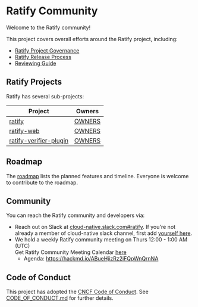 # Ratify Community

Welcome to the Ratify community!

This project covers overall efforts around the Ratify project, including:

- [Ratify Project Governance](./GOVERNANCE.md)
- [Ratify Release Process](./RELEASE_PROCESS.md)
- [Reviewing Guide](./REVIEWING.md)

## Ratify Projects

Ratify has several sub-projects:

| Project                                                                            | Owners                                                                                  |
| ---------------------------------------------------------------------------------- | --------------------------------------------------------------------------------------- |
| [ratify](https://github.com/ratify-project/ratify)                                 | [OWNERS](https://github.com/ratify-project/ratify/blob/dev/CODEOWNERS)                  |
| [ratify-web](https://github.com/ratify-project/ratify-web)                         | [OWNERS](https://github.com/ratify-project/ratify-web/blob/main/CODEOWNERS)             |
| [ratify-verifier-plugin](https://github.com/ratify-project/ratify-verifier-plugin) | [OWNERS](https://github.com/ratify-project/ratify-verifier-plugin/blob/main/CODEOWNERS) |

## Roadmap

The [roadmap](https://github.com/ratify-project/ratify/blob/dev/ROADMAP.md) lists the planned features and timeline. Everyone is welcome to contribute to the roadmap.

## Community

You can reach the Ratify community and developers via:
- Reach out on Slack at [cloud-native.slack.com#ratify](https://cloud-native.slack.com/archives/C03T3PEKVA9). If you're not already a member of cloud-native slack channel, first add [yourself here](https://communityinviter.com/apps/cloud-native/cncf).
- We hold a weekly Ratify community meeting on Thurs 12:00 - 1:00 AM (UTC)   
Get Ratify Community Meeting Calendar [here](https://calendar.google.com/calendar/u/0?cid=OWJjdTF2M3ZiZGhubm1mNmJyMDhzc2swNTRAZ3JvdXAuY2FsZW5kYXIuZ29vZ2xlLmNvbQ)
    - Agenda: <https://hackmd.io/ABueHjizRz2iFQpWnQrnNA>

## Code of Conduct
This project has adopted the [CNCF Code of Conduct](https://github.com/cncf/foundation/blob/master/code-of-conduct.md). See [CODE_OF_CONDUCT.md](CODE_OF_CONDUCT.md) for further details.